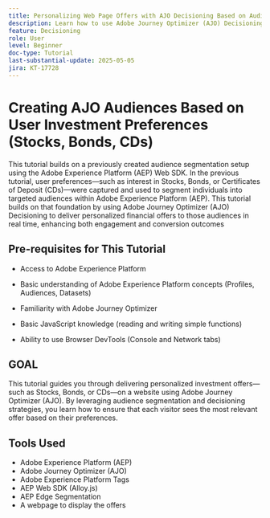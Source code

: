 ```yaml
---
title: Personalizing Web Page Offers with AJO Decisioning Based on Audience 
description: Learn how to use Adobe Journey Optimizer (AJO) Decisioning to deliver personalized offers on a web page by leveraging audience segmentation built in Adobe Experience Platform (AEP).
feature: Decisioning
role: User
level: Beginner
doc-type: Tutorial
last-substantial-update: 2025-05-05
jira: KT-17728
---
```


# Creating AJO Audiences Based on User Investment Preferences (Stocks, Bonds, CDs)

This tutorial builds on a previously created audience segmentation setup using the Adobe Experience Platform (AEP) Web SDK. In the previous tutorial, user preferences—such as interest in Stocks, Bonds, or Certificates of Deposit (CDs)—were captured and used to segment individuals into targeted audiences within Adobe Experience Platform (AEP). This tutorial builds on that foundation by using Adobe Journey Optimizer (AJO) Decisioning to deliver personalized financial offers to those audiences in real time, enhancing both engagement and conversion outcomes

## Pre-requisites for This Tutorial

*   Access to Adobe Experience Platform

*   Basic understanding of Adobe Experience Platform concepts (Profiles, Audiences, Datasets)

*   Familiarity with Adobe Journey Optimizer

*   Basic JavaScript knowledge (reading and writing simple functions)

*   Ability to use Browser DevTools (Console and Network tabs)


## GOAL

This tutorial guides you through delivering personalized investment offers—such as Stocks, Bonds, or CDs—on a website using Adobe Journey Optimizer (AJO). By leveraging audience segmentation and decisioning strategies, you learn how to ensure that each visitor sees the most relevant offer based on their preferences.

## Tools Used

* Adobe Experience Platform (AEP)
* Adobe Journey Optimizer (AJO)
* Adobe Experience Platform Tags
* AEP Web SDK (Alloy.js)
* AEP Edge Segmentation
* A webpage to display the offers





